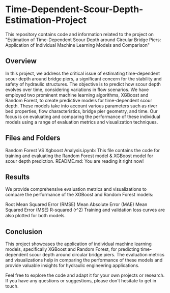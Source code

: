 # Time-Dependent-Scour-Depth-Estimation-Project
This repository contains code and information related to the project on "Estimation of Time-Dependent Scour Depth around Circular Bridge Piers: Application of Individual Machine Learning Models and Comparison"
## Overview
In this project, we address the critical issue of estimating time-dependent scour depth around bridge piers, a significant concern for the stability and safety of hydraulic structures. The objective is to predict how scour depth evolves over time, considering variations in flow scenarios.
We have employed two prominent machine learning algorithms, XGBoost and Random Forest, to create predictive models for time-dependent scour depth. These models take into account various parameters such as river bed properties, flow characteristics, bridge pier geometry, and time. Our focus is on evaluating and comparing the performance of these individual models using a range of evaluation metrics and visualization techniques.

## Files and Folders
Random Forest VS Xgboost Analysis.ipynb: This file contains the code for training and evaluating the Random Forest model & XGBoost model for scour depth prediction.
README.md: You are reading it right now!

## Results
We provide comprehensive evaluation metrics and visualizations to compare the performance of the XGBoost and Random Forest models:

Root Mean Squared Error (RMSE)
Mean Absolute Error (MAE)
Mean Squared Error (MSE)
R-squared (𝑟^2)
Training and validation loss curves are also plotted for both models.

## Conclusion
This project showcases the application of individual machine learning models, specifically XGBoost and Random Forest, for predicting time-dependent scour depth around circular bridge piers. The evaluation metrics and visualizations help in comparing the performance of these models and provide valuable insights for hydraulic engineering applications.

Feel free to explore the code and adapt it for your own projects or research. If you have any questions or suggestions, please don't hesitate to get in touch.
